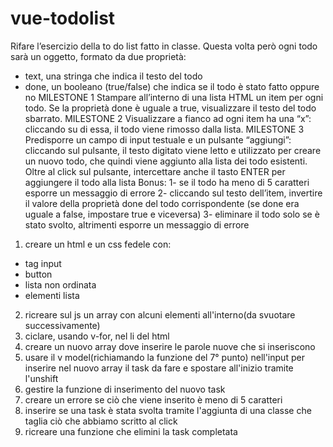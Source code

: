 # vue-todolist

Rifare l’esercizio della to do list fatto in classe.
Questa volta però ogni todo sarà un oggetto, formato da due proprietà:
- text, una stringa che indica il testo del todo
- done, un booleano (true/false) che indica se il todo è stato fatto oppure no
MILESTONE 1
Stampare all’interno di una lista HTML un item per ogni todo.
Se la proprietà done è uguale a true, visualizzare il testo del todo sbarrato.
MILESTONE 2
Visualizzare a fianco ad ogni item ha una “x”: cliccando su di essa, il todo viene rimosso dalla lista.
MILESTONE 3
Predisporre un campo di input testuale e un pulsante “aggiungi”: cliccando sul pulsante, il testo digitato viene letto e utilizzato per creare un nuovo todo, che quindi viene aggiunto alla lista dei todo esistenti.
Oltre al click sul pulsante, intercettare anche il tasto ENTER per aggiungere il todo alla lista
Bonus:
1- se il todo ha meno di 5 caratteri esporre un messaggio di errore
2- cliccando sul testo dell’item, invertire il valore della proprietà done del todo corrispondente (se done era uguale a false, impostare true e viceversa)
3- eliminare il todo solo se è stato svolto, altrimenti esporre un messaggio di errore


1. creare un html e un css fedele con:
  - tag input
  - button
  - lista non ordinata
  - elementi lista
2. ricreare sul js un array con alcuni elementi all'interno(da svuotare successivamente)  
3. ciclare, usando v-for, nel li del html
4. creare un nuovo array dove inserire le parole nuove che si inseriscono
5. usare il v model(richiamando la funzione del 7° punto) nell'input per inserire nel nuovo array il task da fare e spostare all'inizio tramite l'unshift
6. gestire la funzione di inserimento del nuovo task
7. creare un errore se ciò che viene inserito è meno di 5 caratteri
8. inserire se una task è stata svolta  tramite l'aggiunta di una classe che taglia ciò che abbiamo scritto al click
9. ricreare una funzione che elimini la task completata